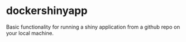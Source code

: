 # dockershinyapp
Basic functionality for running a shiny application from a github repo on your local machine.
